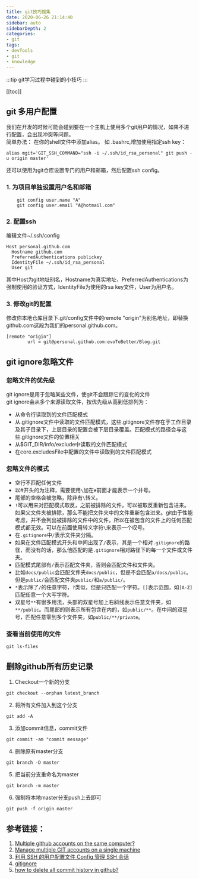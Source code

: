 ```yaml
---
title: git技巧搜集
date: 2020-06-26 21:14:40
sidebar: auto
sidebarDepth: 2
categories:
- git
tags:
- devTools
- git
- knowledge
---
```


:::tip
git学习过程中碰到的小技巧
:::
<!-- more -->
<!-- ## git 小技巧 -->
[[toc]]  

## git 多用户配置
我们在开发的时候可能会碰到要在一个主机上使用多个git用户的情况，如果不进行配置，会出现冲突等问题。  
简单办法：
在你的shell文件中添加alias。
如 .bashrc,增加使用指定ssh key：
```
alias mgit='GIT_SSH_COMMAND="ssh -i ~/.ssh/id_rsa_personal" git push -u origin master'
```
还可以使用为git仓库设置专门的用户和邮箱，然后配置ssh config。
### 1. 为项目单独设置用户名和邮箱  
```
    git config user.name "A"
    git config user.email "A@hotmail.com"
```
### 2. 配置ssh
   编辑文件~/.ssh/config  
```
Host personal.github.com
  Hostname github.com
  PreferredAuthentications publickey
  IdentityFile ~/.ssh/id_rsa_personal
  User git
```
其中Host为git地址别名，Hostname为真实地址，PreferredAuthentications为强制使用的验证方式，IdentityFile为使用的rsa key文件，User为用户名。  
### 3. 修改git的配置
   修改你本地仓库目录下.git/config文件中的remote "origin"为别名地址，即替换github.com这段为我们的personal.github.com。
```
[remote "origin"]
        url = git@personal.github.com:evoToBetter/Blog.git
```
## git ignore忽略文件
### 忽略文件的优先级
git ignore是用于忽略某些文件，使git不会跟踪它的变化的文件  
git ignore会从多个来源读取文件，按优先级从高到低排列为：  
* 从命令行读取到的文件匹配模式
* 从.gitignore文件中读取的文件匹配模式，这些.gitignore文件存在于工作目录及其子目录下，上层目录的配置会被下层目录覆盖。匹配模式的路径会与这些.gitignore文件的位置相关
* 从$GIT_DIR/info/exclude中读取的文件匹配模式
* 在core.excludesFile中配置的文件中读取到的文件匹配模式

### 忽略文件的模式
* 空行不匹配任何文件
* 以#开头的为注释，需要使用```\```加在```#```前面才能表示一个井号。
* 尾部的空格会被忽略，除非有```\```转义。
* ```!```可以用来对匹配模式取反，之前被排除的文件，可以被取反重新包含进来。如果父文件夹被排除，那么不能把文件夹中的文件重新包含进来。git由于性能考虑，并不会列出被排除的文件中的文件，所以在被包含的文件上的任何匹配模式都无效。可以在前面使用转义字符```\```来表示一个叹号。
* 在```.gitignore```中```/```表示文件夹分隔。
* 如果在文件匹配模式开头和中间出现了```/```表示，其是一个相对```.gitignore```的路径，而没有的话，那么他匹配的是```.gitignore```相对路径下的每一个文件或文件夹。
* 匹配模式尾部有```/```表示匹配文件夹，否则会匹配文件和文件夹。
* 比如```docs/public```会匹配文件夹```docs/public```，但是不会匹配```a/docs/public```。但是```public/```会匹配文件夹```public/```和```a/public/```。
* ```*```表示除了```/```的任意字符，```?```类似，但是只匹配一个字符。```[]```表示范围，如```[A-Z]```匹配任意一个大写字符。
* 双星号```**```有很多用法，头部的双星号加上右斜线表示任意文件夹，如```**/public```。而尾部的则表示所有包含在内的，如```public/**```。在中间的双星号，匹配任意零到多个文件夹，如```public/**/private```。

### 查看当前使用的文件
```git ls-files```

## 删除github所有历史记录  
1. Checkout一个新的分支

```git checkout --orphan latest_branch```

2. 将所有文件加入到这个分支

```git add -A```

3. 添加commit信息，commit文件

```git commit -am "commit message"```

4. 删除原有master分支

```git branch -D master```

5. 把当前分支重命名为master

```git branch -m master```

6. 强制将本地master分支push上去即可

```git push -f origin master```

## 参考链接：  
1. [Multiple github accounts on the same computer?](https://stackoverflow.com/questions/3860112/multiple-github-accounts-on-the-same-computer)  
2. [Manage multiple GIT accounts on a single machine](https://medium.com/@geeky_sh/manage-multiple-git-accounts-on-a-single-machine-d49d710ec229)  
3. [利用 SSH 的用户配置文件 Config 管理 SSH 会话](https://www.hi-linux.com/posts/14346.html)
4. [gitignore](https://git-scm.com/docs/gitignore)
5. [how to delete all commit history in github?
](https://stackoverflow.com/questions/13716658/how-to-delete-all-commit-history-in-github)